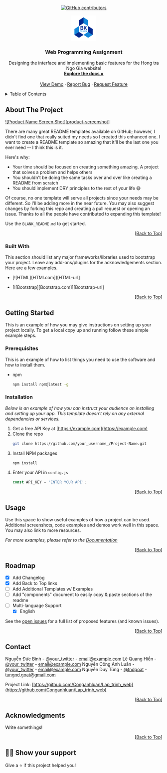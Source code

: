 <a name="readme-top"></a>
<div align="center">
<a href="https://github.com/Conganhluan/Lap_trinh_web/graphs/contributors"><img alt="GitHub contributors" src="https://img.shields.io/github/contributors/elangosundar/Lap_trinh_web"></a>
</div>

<!-- PROJECT LOGO -->
<br />
<div align="center">
  <a href="https://github.com/Conganhluan/Lap_trinh_web">
    <img src="images/logo_hcmut.png" alt="Logo" width="80" height="80">
  </a>

  <h3 align="center">Web Programming Assignment</h3>

  <p align="center">
    Designing the interface and implementing basic features for the Hong tra Ngo Gia website!
    <br />
    <a href="link_report"><strong>Explore the docs »</strong></a>
    <br />
    <br />
    <a href="link_demo">View Demo</a>
    ·
    <a href="https://github.com/Conganhluan/Lap_trinh_web/issues">Report Bug</a>
    ·
    <a href="https://github.com/Conganhluan/Lap_trinh_web/issues">Request Feature</a>
  </p>
</div>

<!-- TABLE OF CONTENTS -->
<details>
  <summary>Table of Contents</summary>
  <ol>
    <li>
      <a href="#about-the-project">About The Project</a>
      <ul>
        <li><a href="#built-with">Built With</a></li>
      </ul>
    </li>
    <li>
      <a href="#getting-started">Getting Started</a>
      <ul>
        <li><a href="#prerequisites">Prerequisites</a></li>
        <li><a href="#installation">Installation</a></li>
      </ul>
    </li>
    <li><a href="#usage">Usage</a></li>
    <li><a href="#roadmap">Roadmap</a></li>
    <li><a href="#contact">Contact</a></li>
    <li><a href="#acknowledgments">Acknowledgments</a></li>
  </ol>
</details>



<!-- ABOUT THE PROJECT -->
## About The Project

[![Product Name Screen Shot][product-screenshot]](https://example.com)

There are many great README templates available on GitHub; however, I didn't find one that really suited my needs so I created this enhanced one. I want to create a README template so amazing that it'll be the last one you ever need -- I think this is it.

Here's why:
* Your time should be focused on creating something amazing. A project that solves a problem and helps others
* You shouldn't be doing the same tasks over and over like creating a README from scratch
* You should implement DRY principles to the rest of your life :smile:

Of course, no one template will serve all projects since your needs may be different. So I'll be adding more in the near future. You may also suggest changes by forking this repo and creating a pull request or opening an issue. Thanks to all the people have contributed to expanding this template!

Use the `BLANK_README.md` to get started.

<p align="right">[<a href="#readme-top">Back to Top</a>]</p>



### Built With

This section should list any major frameworks/libraries used to bootstrap your project. Leave any add-ons/plugins for the acknowledgements section. Here are a few examples.

* [![HTML][HTMl.com]][HTML-url]

* [![Bootstrap][Bootstrap.com]][Bootstrap-url]

<p align="right">[<a href="#readme-top">Back to Top</a>]</p>



<!-- GETTING STARTED -->
## Getting Started

This is an example of how you may give instructions on setting up your project locally.
To get a local copy up and running follow these simple example steps.

### Prerequisites

This is an example of how to list things you need to use the software and how to install them.
* npm
  ```sh
  npm install npm@latest -g
  ```

### Installation

_Below is an example of how you can instruct your audience on installing and setting up your app. This template doesn't rely on any external dependencies or services._

1. Get a free API Key at [https://example.com](https://example.com)
2. Clone the repo
   ```sh
   git clone https://github.com/your_username_/Project-Name.git
   ```
3. Install NPM packages
   ```sh
   npm install
   ```
4. Enter your API in `config.js`
   ```js
   const API_KEY = 'ENTER YOUR API';
   ```

<p align="right">[<a href="#readme-top">Back to Top</a>]</p>



<!-- USAGE EXAMPLES -->
## Usage

Use this space to show useful examples of how a project can be used. Additional screenshots, code examples and demos work well in this space. You may also link to more resources.

_For more examples, please refer to the [Documentation](https://example.com)_

<p align="right">[<a href="#readme-top">Back to Top</a>]</p>


<!-- ROADMAP -->
## Roadmap

- [x] Add Changelog
- [x] Add Back to Top links
- [ ] Add Additional Templates w/ Examples
- [ ] Add "components" document to easily copy & paste sections of the readme
- [ ] Multi-language Support
    - [x] English

See the [open issues](https://github.com/othneildrew/Best-README-Template/issues) for a full list of proposed features (and known issues).

<p align="right">[<a href="#readme-top">Back to Top</a>]</p>


<!-- CONTACT -->
## Contact
Nguyễn Đức Bình - [@your_twitter](https://github.com/binhnguyen3816) - email@example.com
Lê Quang Hiển - [@your_twitter](https://github.com/hienlq16103) - email@example.com
Nguyễn Công Anh Luân - [@your_twitter](https://github.com/Conganhluan) - email@example.com
Nguyễn Duy Tùng - [@tndgoat](https://github.com/tndgoat) - tungnd.goat@gmail.com

Project Link: [https://github.com/Conganhluan/Lap_trinh_web](https://github.com/Conganhluan/Lap_trinh_web)

<p align="right">[<a href="#readme-top">Back to Top</a>]</p>


<!-- ACKNOWLEDGMENTS -->
## Acknowledgments

Write somethings!

<p align="right">[<a href="#readme-top">Back to Top</a>]</p>

## :man_astronaut: Show your support

Give a ⭐️ if this project helped you!
